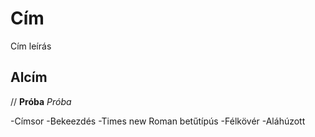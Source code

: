 # Cím
Cím leírás
## Alcím
//
**Próba**
*Próba*

-Címsor
-Bekeezdés
-Times new Roman betűtípús
-Félkövér
-Aláhúzott